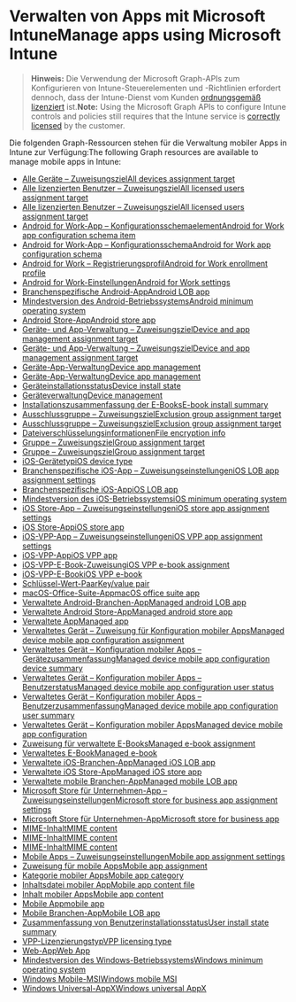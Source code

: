 # <a name="manage-apps-using-microsoft-intune"></a><span data-ttu-id="eeb4e-101">Verwalten von Apps mit Microsoft Intune</span><span class="sxs-lookup"><span data-stu-id="eeb4e-101">Manage apps using Microsoft Intune</span></span>

> <span data-ttu-id="eeb4e-102">**Hinweis:** Die Verwendung der Microsoft Graph-APIs zum Konfigurieren von Intune-Steuerelementen und -Richtlinien erfordert dennoch, dass der Intune-Dienst vom Kunden [ordnungsgemäß lizenziert](https://www.microsoft.com/de-DE/cloud-platform/microsoft-intune-pricing) ist.</span><span class="sxs-lookup"><span data-stu-id="eeb4e-102">**Note:** Using the Microsoft Graph APIs to configure Intune controls and policies still requires that the Intune service is [correctly licensed](https://www.microsoft.com/de-DE/cloud-platform/microsoft-intune-pricing) by the customer.</span></span>

<span data-ttu-id="eeb4e-103">Die folgenden Graph-Ressourcen stehen für die Verwaltung mobiler Apps in Intune zur Verfügung:</span><span class="sxs-lookup"><span data-stu-id="eeb4e-103">The following Graph resources are available to manage mobile apps in Intune:</span></span>

- [<span data-ttu-id="eeb4e-104">Alle Geräte – Zuweisungsziel</span><span class="sxs-lookup"><span data-stu-id="eeb4e-104">All devices assignment target</span></span>](intune_apps_alldevicesassignmenttarget.md)
- [<span data-ttu-id="eeb4e-105">Alle lizenzierten Benutzer – Zuweisungsziel</span><span class="sxs-lookup"><span data-stu-id="eeb4e-105">All licensed users assignment target</span></span>](intune_books_alllicensedusersassignmenttarget.md)
- [<span data-ttu-id="eeb4e-106">Alle lizenzierten Benutzer – Zuweisungsziel</span><span class="sxs-lookup"><span data-stu-id="eeb4e-106">All licensed users assignment target</span></span>](intune_apps_alllicensedusersassignmenttarget.md)
- [<span data-ttu-id="eeb4e-107">Android for Work-App – Konfigurationsschemaelement</span><span class="sxs-lookup"><span data-stu-id="eeb4e-107">Android for Work app configuration schema item</span></span>](intune_androidforwork_androidforworkappconfigurationschemaitem.md)
- [<span data-ttu-id="eeb4e-108">Android for Work-App – Konfigurationsschema</span><span class="sxs-lookup"><span data-stu-id="eeb4e-108">Android for Work app configuration schema</span></span>](intune_androidforwork_androidforworkappconfigurationschema.md)
- [<span data-ttu-id="eeb4e-109">Android for Work – Registrierungsprofil</span><span class="sxs-lookup"><span data-stu-id="eeb4e-109">Android for Work enrollment profile</span></span>](intune_androidforwork_androidforworkenrollmentprofile.md)
- [<span data-ttu-id="eeb4e-110">Android for Work-Einstellungen</span><span class="sxs-lookup"><span data-stu-id="eeb4e-110">Android for Work settings</span></span>](intune_androidforwork_androidforworksettings.md)
- [<span data-ttu-id="eeb4e-111">Branchenspezifische Android-App</span><span class="sxs-lookup"><span data-stu-id="eeb4e-111">Android LOB app</span></span>](intune_apps_androidlobapp.md)
- [<span data-ttu-id="eeb4e-112">Mindestversion des Android-Betriebssystems</span><span class="sxs-lookup"><span data-stu-id="eeb4e-112">Android minimum operating system</span></span>](intune_apps_androidminimumoperatingsystem.md)
- [<span data-ttu-id="eeb4e-113">Android Store-App</span><span class="sxs-lookup"><span data-stu-id="eeb4e-113">Android store app</span></span>](intune_apps_androidstoreapp.md)
- [<span data-ttu-id="eeb4e-114">Geräte- und App-Verwaltung – Zuweisungsziel</span><span class="sxs-lookup"><span data-stu-id="eeb4e-114">Device and app management assignment target</span></span>](intune_apps_deviceandappmanagementassignmenttarget.md)
- [<span data-ttu-id="eeb4e-115">Geräte- und App-Verwaltung – Zuweisungsziel</span><span class="sxs-lookup"><span data-stu-id="eeb4e-115">Device and app management assignment target</span></span>](intune_books_deviceandappmanagementassignmenttarget.md)
- [<span data-ttu-id="eeb4e-116">Geräte-App-Verwaltung</span><span class="sxs-lookup"><span data-stu-id="eeb4e-116">Device app management</span></span>](intune_apps_deviceappmanagement.md)
- [<span data-ttu-id="eeb4e-117">Geräte-App-Verwaltung</span><span class="sxs-lookup"><span data-stu-id="eeb4e-117">Device app management</span></span>](intune_books_deviceappmanagement.md)
- [<span data-ttu-id="eeb4e-118">Geräteinstallationsstatus</span><span class="sxs-lookup"><span data-stu-id="eeb4e-118">Device install state</span></span>](intune_books_deviceinstallstate.md)
- [<span data-ttu-id="eeb4e-119">Geräteverwaltung</span><span class="sxs-lookup"><span data-stu-id="eeb4e-119">Device management</span></span>](intune_androidforwork_devicemanagement.md)
- [<span data-ttu-id="eeb4e-120">Installationszusammenfassung der E-Books</span><span class="sxs-lookup"><span data-stu-id="eeb4e-120">E-book install summary</span></span>](intune_books_ebookinstallsummary.md)
- [<span data-ttu-id="eeb4e-121">Ausschlussgruppe – Zuweisungsziel</span><span class="sxs-lookup"><span data-stu-id="eeb4e-121">Exclusion group assignment target</span></span>](intune_apps_exclusiongroupassignmenttarget.md)
- [<span data-ttu-id="eeb4e-122">Ausschlussgruppe – Zuweisungsziel</span><span class="sxs-lookup"><span data-stu-id="eeb4e-122">Exclusion group assignment target</span></span>](intune_books_exclusiongroupassignmenttarget.md)
- [<span data-ttu-id="eeb4e-123">Dateiverschlüsselungsinformationen</span><span class="sxs-lookup"><span data-stu-id="eeb4e-123">File encryption info</span></span>](intune_apps_fileencryptioninfo.md)
- [<span data-ttu-id="eeb4e-124">Gruppe – Zuweisungsziel</span><span class="sxs-lookup"><span data-stu-id="eeb4e-124">Group assignment target</span></span>](intune_apps_groupassignmenttarget.md)
- [<span data-ttu-id="eeb4e-125">Gruppe – Zuweisungsziel</span><span class="sxs-lookup"><span data-stu-id="eeb4e-125">Group assignment target</span></span>](intune_books_groupassignmenttarget.md)
- [<span data-ttu-id="eeb4e-126">iOS-Gerätetyp</span><span class="sxs-lookup"><span data-stu-id="eeb4e-126">iOS device type</span></span>](intune_apps_iosdevicetype.md)
- [<span data-ttu-id="eeb4e-127">Branchenspezifische iOS-App – Zuweisungseinstellungen</span><span class="sxs-lookup"><span data-stu-id="eeb4e-127">iOS LOB app assignment settings</span></span>](intune_apps_ioslobappassignmentsettings.md)
- [<span data-ttu-id="eeb4e-128">Branchenspezifische iOS-App</span><span class="sxs-lookup"><span data-stu-id="eeb4e-128">iOS LOB app</span></span>](intune_apps_ioslobapp.md)
- [<span data-ttu-id="eeb4e-129">Mindestversion des iOS-Betriebssystems</span><span class="sxs-lookup"><span data-stu-id="eeb4e-129">iOS minimum operating system</span></span>](intune_apps_iosminimumoperatingsystem.md)
- [<span data-ttu-id="eeb4e-130">iOS Store-App – Zuweisungseinstellungen</span><span class="sxs-lookup"><span data-stu-id="eeb4e-130">iOS store app assignment settings</span></span>](intune_apps_iosstoreappassignmentsettings.md)
- [<span data-ttu-id="eeb4e-131">iOS Store-App</span><span class="sxs-lookup"><span data-stu-id="eeb4e-131">iOS store app</span></span>](intune_apps_iosstoreapp.md)
- [<span data-ttu-id="eeb4e-132">iOS-VPP-App – Zuweisungseinstellungen</span><span class="sxs-lookup"><span data-stu-id="eeb4e-132">iOS VPP app assignment settings</span></span>](intune_apps_iosvppappassignmentsettings.md)
- [<span data-ttu-id="eeb4e-133">iOS-VPP-App</span><span class="sxs-lookup"><span data-stu-id="eeb4e-133">iOS VPP app</span></span>](intune_apps_iosvppapp.md)
- [<span data-ttu-id="eeb4e-134">iOS-VPP-E-Book-Zuweisung</span><span class="sxs-lookup"><span data-stu-id="eeb4e-134">iOS VPP e-book assignment</span></span>](intune_books_iosvppebookassignment.md)
- [<span data-ttu-id="eeb4e-135">iOS-VPP-E-Book</span><span class="sxs-lookup"><span data-stu-id="eeb4e-135">iOS VPP e-book</span></span>](intune_books_iosvppebook.md)
- [<span data-ttu-id="eeb4e-136">Schlüssel-Wert-Paar</span><span class="sxs-lookup"><span data-stu-id="eeb4e-136">Key/value pair</span></span>](intune_androidforwork_keyvaluepair.md)
- [<span data-ttu-id="eeb4e-137">macOS-Office-Suite-App</span><span class="sxs-lookup"><span data-stu-id="eeb4e-137">macOS office suite app</span></span>](intune_apps_macosofficesuiteapp.md)
- [<span data-ttu-id="eeb4e-138">Verwaltete Android-Branchen-App</span><span class="sxs-lookup"><span data-stu-id="eeb4e-138">Managed android LOB app</span></span>](intune_apps_managedandroidlobapp.md)
- [<span data-ttu-id="eeb4e-139">Verwaltete Android Store-App</span><span class="sxs-lookup"><span data-stu-id="eeb4e-139">Managed android store app</span></span>](intune_apps_managedandroidstoreapp.md)
- [<span data-ttu-id="eeb4e-140">Verwaltete App</span><span class="sxs-lookup"><span data-stu-id="eeb4e-140">Managed app</span></span>](intune_apps_managedapp.md)
- [<span data-ttu-id="eeb4e-141">Verwaltetes Gerät – Zuweisung für Konfiguration mobiler Apps</span><span class="sxs-lookup"><span data-stu-id="eeb4e-141">Managed device mobile app configuration assignment</span></span>](intune_apps_manageddevicemobileappconfigurationassignment.md)
- [<span data-ttu-id="eeb4e-142">Verwaltetes Gerät – Konfiguration mobiler Apps – Gerätezusammenfassung</span><span class="sxs-lookup"><span data-stu-id="eeb4e-142">Managed device mobile app configuration device summary</span></span>](intune_apps_manageddevicemobileappconfigurationdevicesummary.md)
- [<span data-ttu-id="eeb4e-143">Verwaltetes Gerät – Konfiguration mobiler Apps – Benutzerstatus</span><span class="sxs-lookup"><span data-stu-id="eeb4e-143">Managed device mobile app configuration user status</span></span>](intune_apps_manageddevicemobileappconfigurationuserstatus.md)
- [<span data-ttu-id="eeb4e-144">Verwaltetes Gerät – Konfiguration mobiler Apps – Benutzerzusammenfassung</span><span class="sxs-lookup"><span data-stu-id="eeb4e-144">Managed device mobile app configuration user summary</span></span>](intune_apps_manageddevicemobileappconfigurationusersummary.md)
- [<span data-ttu-id="eeb4e-145">Verwaltetes Gerät – Konfiguration mobiler Apps</span><span class="sxs-lookup"><span data-stu-id="eeb4e-145">Managed device mobile app configuration</span></span>](intune_apps_manageddevicemobileappconfiguration.md)
- [<span data-ttu-id="eeb4e-146">Zuweisung für verwaltete E-Books</span><span class="sxs-lookup"><span data-stu-id="eeb4e-146">Managed e-book assignment</span></span>](intune_books_managedebookassignment.md)
- [<span data-ttu-id="eeb4e-147">Verwaltetes E-Book</span><span class="sxs-lookup"><span data-stu-id="eeb4e-147">Managed e-book</span></span>](intune_books_managedebook.md)
- [<span data-ttu-id="eeb4e-148">Verwaltete iOS-Branchen-App</span><span class="sxs-lookup"><span data-stu-id="eeb4e-148">Managed iOS LOB app</span></span>](intune_apps_managedioslobapp.md)
- [<span data-ttu-id="eeb4e-149">Verwaltete iOS Store-App</span><span class="sxs-lookup"><span data-stu-id="eeb4e-149">Managed iOS store app</span></span>](intune_apps_managediosstoreapp.md)
- [<span data-ttu-id="eeb4e-150">Verwaltete mobile Branchen-App</span><span class="sxs-lookup"><span data-stu-id="eeb4e-150">Managed mobile LOB app</span></span>](intune_apps_managedmobilelobapp.md)
- [<span data-ttu-id="eeb4e-151">Microsoft Store für Unternehmen-App – Zuweisungseinstellungen</span><span class="sxs-lookup"><span data-stu-id="eeb4e-151">Microsoft store for business app assignment settings</span></span>](intune_apps_microsoftstoreforbusinessappassignmentsettings.md)
- [<span data-ttu-id="eeb4e-152">Microsoft Store für Unternehmen-App</span><span class="sxs-lookup"><span data-stu-id="eeb4e-152">Microsoft store for business app</span></span>](intune_apps_microsoftstoreforbusinessapp.md)
- [<span data-ttu-id="eeb4e-153">MIME-Inhalt</span><span class="sxs-lookup"><span data-stu-id="eeb4e-153">MIME content</span></span>](intune_apps_mimecontent.md)
- [<span data-ttu-id="eeb4e-154">MIME-Inhalt</span><span class="sxs-lookup"><span data-stu-id="eeb4e-154">MIME content</span></span>](intune_androidforwork_mimecontent.md)
- [<span data-ttu-id="eeb4e-155">MIME-Inhalt</span><span class="sxs-lookup"><span data-stu-id="eeb4e-155">MIME content</span></span>](intune_books_mimecontent.md)
- [<span data-ttu-id="eeb4e-156">Mobile Apps – Zuweisungseinstellungen</span><span class="sxs-lookup"><span data-stu-id="eeb4e-156">Mobile app assignment settings</span></span>](intune_apps_mobileappassignmentsettings.md)
- [<span data-ttu-id="eeb4e-157">Zuweisung für mobile Apps</span><span class="sxs-lookup"><span data-stu-id="eeb4e-157">Mobile app assignment</span></span>](intune_apps_mobileappassignment.md)
- [<span data-ttu-id="eeb4e-158">Kategorie mobiler Apps</span><span class="sxs-lookup"><span data-stu-id="eeb4e-158">Mobile app category</span></span>](intune_apps_mobileappcategory.md)
- [<span data-ttu-id="eeb4e-159">Inhaltsdatei mobiler App</span><span class="sxs-lookup"><span data-stu-id="eeb4e-159">Mobile app content file</span></span>](intune_apps_mobileappcontentfile.md)
- [<span data-ttu-id="eeb4e-160">Inhalt mobiler Apps</span><span class="sxs-lookup"><span data-stu-id="eeb4e-160">Mobile app content</span></span>](intune_apps_mobileappcontent.md)
- [<span data-ttu-id="eeb4e-161">Mobile App</span><span class="sxs-lookup"><span data-stu-id="eeb4e-161">mobile app</span></span>](intune_apps_mobileapp.md)
- [<span data-ttu-id="eeb4e-162">Mobile Branchen-App</span><span class="sxs-lookup"><span data-stu-id="eeb4e-162">Mobile LOB app</span></span>](intune_apps_mobilelobapp.md)
- [<span data-ttu-id="eeb4e-163">Zusammenfassung von Benutzerinstallationsstatus</span><span class="sxs-lookup"><span data-stu-id="eeb4e-163">User install state summary</span></span>](intune_books_userinstallstatesummary.md)
- [<span data-ttu-id="eeb4e-164">VPP-Lizenzierungstyp</span><span class="sxs-lookup"><span data-stu-id="eeb4e-164">VPP licensing type</span></span>](intune_apps_vpplicensingtype.md)
- [<span data-ttu-id="eeb4e-165">Web-App</span><span class="sxs-lookup"><span data-stu-id="eeb4e-165">Web App</span></span>](intune_apps_webapp.md)
- [<span data-ttu-id="eeb4e-166">Mindestversion des Windows-Betriebssystems</span><span class="sxs-lookup"><span data-stu-id="eeb4e-166">Windows minimum operating system</span></span>](intune_apps_windowsminimumoperatingsystem.md)
- [<span data-ttu-id="eeb4e-167">Windows Mobile-MSI</span><span class="sxs-lookup"><span data-stu-id="eeb4e-167">Windows mobile MSI</span></span>](intune_apps_windowsmobilemsi.md)
- [<span data-ttu-id="eeb4e-168">Windows Universal-AppX</span><span class="sxs-lookup"><span data-stu-id="eeb4e-168">Windows universal AppX</span></span>](intune_apps_windowsuniversalappx.md)
